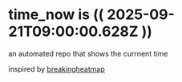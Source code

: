 # time_now is (( 2025-09-21T09:00:00.628Z ))

an automated repo that shows the currnent time

inspired by [breakingheatmap](https://github.com/breakingheatmap/breakingheatmap)
